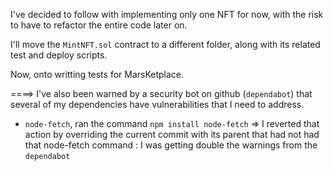 I've decided to follow with implementing only one NFT for now, with the risk to have to refactor the entire code later on.

I'll move the `MintNFT.sol` contract to a different folder, along with its related test and deploy scripts.

Now, onto writting tests for MarsKetplace.

====> I've also been warned by a security bot on github (`dependabot`) that several of my dependencies have vulnerabilities that I need to address.

- `node-fetch`, ran the command `npm install node-fetch`
  => I reverted that action by overriding the current commit with its parent that had not had that node-fetch command : I was getting double the warnings from the `dependabot`
